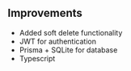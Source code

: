 ## Improvements

- Added soft delete functionality
- JWT for authentication
- Prisma + SQLite for database
- Typescript
